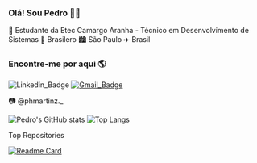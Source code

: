 ### Olá! Sou Pedro 👋👋

🏫 Estudante da Etec Camargo Aranha - Técnico em Desenvolvimento de Sistemas 🏡 Brasilero 🏙️ São Paulo ✈️ Brasil

### Encontre-me por aqui 🌎
![Linkedin_Badge](https://img.shields.io/badge/-PedroMartins-blue?style=flat-square&logo=Linkedin&logoColor=white)
[![Gmail_Badge](https://img.shields.io/badge/-pedrohmartinso@gmail.com-c14438?style=flat-square&logo=Gmail&logoColor=white)](mailto:pedrohmartinso@gmail.com?subject=[GitHub]%20Source%20Han%20Sans)

📷 @phmartinz._

![Pedro's GitHub stats](https://github-readme-stats.vercel.app/api?username=pedrohmartinz&show_icons=true&theme=radical)
![Top Langs](https://github-readme-stats.vercel.app/api/top-langs/?username=pedrohmartinz&hide_progress=false&theme=radical)

Top Repositories

[![Readme Card](https://github-readme-stats.vercel.app/api/pin/?username=pedrohmartinz&repo=tcc-FRESH_START&theme=radical)](https://github.com/pedrohmartinz/tcc-FRESH_START)
